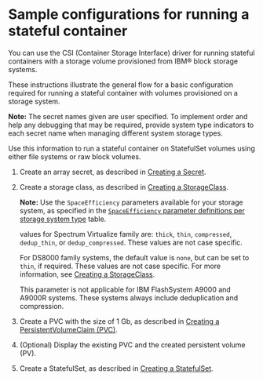 # Sample configurations for running a stateful container

You can use the CSI (Container Storage Interface) driver for running stateful containers with a storage volume provisioned from IBM® block storage systems.

These instructions illustrate the general flow for a basic configuration required for running a stateful container with volumes provisioned on a storage system.

**Note:** The secret names given are user specified. To implement order and help any debugging that may be required, provide system type indicators to each secret name when managing different system storage types.

Use this information to run a stateful container on StatefulSet volumes using either file systems or raw block volumes.

1. Create an array secret, as described in [Creating a Secret](../configuration/creating_secret.md).

2. Create a storage class, as described in [Creating a StorageClass](../configuration/creating_volumestorageclass.md).

    **Note:** Use the `SpaceEfficiency` parameters available for your storage system, as specified in the [`SpaceEfficiency` parameter definitions per storage system type](../configuration/creating_volumestorageclass.md#spaceefficiency-parameter-definitions-per-storage-system-type) table. 
    
    values for Spectrum Virtualize family are: `thick`, `thin`, `compressed`, `dedup_thin`, or `dedup_compressed`. These values are not case specific.
    
    For DS8000 family systems, the default value is `none`, but can be set to `thin`, if required. These values are not case specific. For more information, see [Creating a StorageClass](../configuration/creating_volumestorageclass.md).
    
    This parameter is not applicable for IBM FlashSystem A9000 and A9000R systems. These systems always include deduplication and compression.

3. Create a PVC with the size of 1 Gb, as described in [Creating a PersistentVolumeClaim (PVC)](../configuration/creating_pvc.md).

4. (Optional) Display the existing PVC and the created persistent volume (PV).

5. Create a StatefulSet, as described in [Creating a StatefulSet](../configuration/creating_statefulset.md).